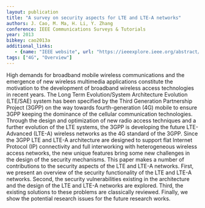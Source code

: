 ```yaml
---
layout: publication
title: "A survey on security aspects for LTE and LTE-A networks"
authors: J. Cao, M. Ma, H. Li, Y. Zhang
conference: IEEE Communications Surveys & Tutorials
year: 2013
bibkey: cao2013a
additional_links:
   - {name: "IEEE website", url: "https://ieeexplore.ieee.org/abstract/document/6506141/"}
tags: ["4G", "Overview"]
---
```

High demands for broadband mobile wireless communications and the emergence of new wireless multimedia applications constitute the motivation to the development of broadband wireless access technologies in recent years. The Long Term Evolution/System Architecture Evolution (LTE/SAE) system has been specified by the Third Generation Partnership Project (3GPP) on the way towards fourth-generation (4G) mobile to ensure 3GPP keeping the dominance of the cellular communication technologies. Through the design and optimization of new radio access techniques and a further evolution of the LTE systems, the 3GPP is developing the future LTE-Advanced (LTE-A) wireless networks as the 4G standard of the 3GPP. Since the 3GPP LTE and LTE-A architecture are designed to support flat Internet Protocol (IP) connectivity and full interworking with heterogeneous wireless access networks, the new unique features bring some new challenges in the design of the security mechanisms. This paper makes a number of contributions to the security aspects of the LTE and LTE-A networks. First, we present an overview of the security functionality of the LTE and LTE-A networks. Second, the security vulnerabilities existing in the architecture and the design of the LTE and LTE-A networks are explored. Third, the existing solutions to these problems are classically reviewed. Finally, we show the potential research issues for the future research works.
